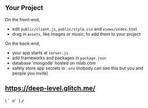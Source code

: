 
Your Project
------------

On the front-end,
- edit `public/client.js`, `public/style.css` and `views/index.html`
- drag in `assets`, like images or music, to add them to your project

On the back-end,
- your app starts at `server.js`
- add frameworks and packages in `package.json`
- database 'mongodb' hosted on mlab.com
- safely store app secrets in `.env` (nobody can see this but you and people you invite)


https://deep-level.glitch.me/
-------------------

\ ゜o゜)ノ

